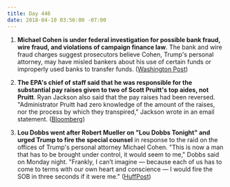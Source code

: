 ```yaml
---
title: Day 446
date: 2018-04-10 03:56:00 -07:00
---
```


1. **Michael Cohen is under federal investigation for possible bank fraud, wire fraud, and violations of campaign finance law**. The bank and wire fraud charges suggest prosecutors believe Cohen, Trump's personal attorney, may have misled bankers about his use of certain funds or improperly used banks to transfer funds. ([Washington Post](https://www.washingtonpost.com/politics/fbi-seizes-records-related-to-stormy-daniels-in-raid-of-trump-attorney-michael-cohens-office/2018/04/09/e3e43cf4-3c30-11e8-974f-aacd97698cef_story.html?utm_term=.c5a65d674124))

2. **The EPA's chief of staff said that he was responsible for the substantial pay raises given to two of Scott Pruitt's top aides, not Pruitt**. Ryan Jackson also said that the pay raises had been reversed. "Administrator Pruitt had zero knowledge of the amount of the raises, nor the process by which they transpired," Jackson wrote in an email statement. ([Bloomberg](https://www.bloomberg.com/news/articles/2018-04-10/epa-chief-of-staff-says-he-not-pruitt-authorized-big-raises))

3. **Lou Dobbs went after Robert Mueller on "Lou Dobbs Tonight" and urged Trump to fire the special counsel** in response to the raid on the offices of Trump's personal attorney Michael Cohen. "This is now a man that has to be brought under control, it would seem to me," Dobbs said on Monday night. "Frankly, I can’t imagine ― because each of us has to come to terms with our own heart and conscience ― I would fire the SOB in three seconds if it were me." ([HuffPost](https://www.huffingtonpost.com/entry/lou-dobbs-fire-robert-mueller_us_5acc2f69e4b07a3485e7af64))